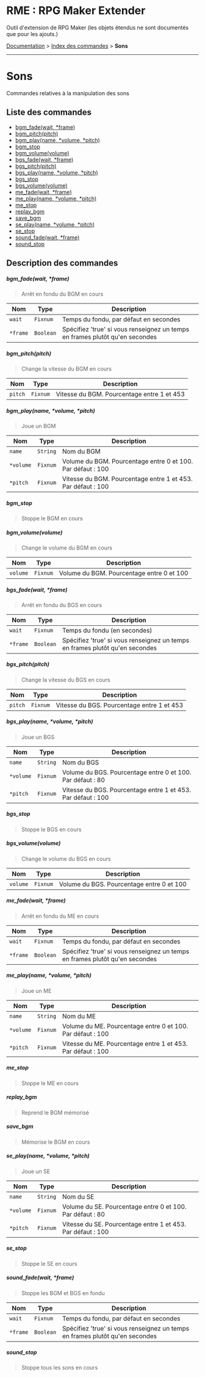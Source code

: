 # RME : RPG Maker Extender
Outil d'extension de RPG Maker (les objets étendus ne sont documentés que pour les ajouts.)

[Documentation](README.md) > [Index des commandes](Liste%20des%20commandes.md) > **Sons**  
- - -  
# Sons
Commandes relatives à la manipulation des sons

## Liste des commandes
*    [bgm_fade(wait, *frame)](#bgm_fadewait-frame)
*    [bgm_pitch(pitch)](#bgm_pitchpitch)
*    [bgm_play(name, *volume, *pitch)](#bgm_playname-volume-pitch)
*    [bgm_stop](#bgm_stop)
*    [bgm_volume(volume)](#bgm_volumevolume)
*    [bgs_fade(wait, *frame)](#bgs_fadewait-frame)
*    [bgs_pitch(pitch)](#bgs_pitchpitch)
*    [bgs_play(name, *volume, *pitch)](#bgs_playname-volume-pitch)
*    [bgs_stop](#bgs_stop)
*    [bgs_volume(volume)](#bgs_volumevolume)
*    [me_fade(wait, *frame)](#me_fadewait-frame)
*    [me_play(name, *volume, *pitch)](#me_playname-volume-pitch)
*    [me_stop](#me_stop)
*    [replay_bgm](#replay_bgm)
*    [save_bgm](#save_bgm)
*    [se_play(name, *volume, *pitch)](#se_playname-volume-pitch)
*    [se_stop](#se_stop)
*    [sound_fade(wait, *frame)](#sound_fadewait-frame)
*    [sound_stop](#sound_stop)


## Description des commandes
##### bgm_fade(wait, *frame)

> Arrêt en fondu du BGM en cours

  
Nom|Type|Description  
--- | --- | ---  
`wait`|`Fixnum`|Temps du fondu, par défaut en secondes  
`*frame`|`Boolean`|Spécifiez 'true' si vous renseignez un temps en frames plutôt qu'en secondes  
##### bgm_pitch(pitch)

> Change la vitesse du BGM en cours

  
Nom|Type|Description  
--- | --- | ---  
`pitch`|`Fixnum`|Vitesse du BGM. Pourcentage entre 1 et 453  
##### bgm_play(name, *volume, *pitch)

> Joue un BGM

  
Nom|Type|Description  
--- | --- | ---  
`name`|`String`|Nom du BGM  
`*volume`|`Fixnum`|Volume du BGM. Pourcentage entre 0 et 100. Par défaut : 100  
`*pitch`|`Fixnum`|Vitesse du BGM. Pourcentage entre 1 et 453. Par défaut : 100  
##### bgm_stop

> Stoppe le BGM en cours

  
##### bgm_volume(volume)

> Change le volume du BGM en cours

  
Nom|Type|Description  
--- | --- | ---  
`volume`|`Fixnum`|Volume du BGM. Pourcentage entre 0 et 100  
##### bgs_fade(wait, *frame)

> Arrêt en fondu du BGS en cours

  
Nom|Type|Description  
--- | --- | ---  
`wait`|`Fixnum`|Temps du fondu (en secondes)  
`*frame`|`Boolean`|Spécifiez 'true' si vous renseignez un temps en frames plutôt qu'en secondes  
##### bgs_pitch(pitch)

> Change la vitesse du BGS en cours

  
Nom|Type|Description  
--- | --- | ---  
`pitch`|`Fixnum`|Vitesse du BGS. Pourcentage entre 1 et 453  
##### bgs_play(name, *volume, *pitch)

> Joue un BGS

  
Nom|Type|Description  
--- | --- | ---  
`name`|`String`|Nom du BGS  
`*volume`|`Fixnum`|Volume du BGS. Pourcentage entre 0 et 100. Par défaut : 80  
`*pitch`|`Fixnum`|Vitesse du BGS. Pourcentage entre 1 et 453. Par défaut : 100  
##### bgs_stop

> Stoppe le BGS en cours

  
##### bgs_volume(volume)

> Change le volume du BGS en cours

  
Nom|Type|Description  
--- | --- | ---  
`volume`|`Fixnum`|Volume du BGS. Pourcentage entre 0 et 100  
##### me_fade(wait, *frame)

> Arrêt en fondu du ME en cours

  
Nom|Type|Description  
--- | --- | ---  
`wait`|`Fixnum`|Temps du fondu, par défaut en secondes  
`*frame`|`Boolean`|Spécifiez 'true' si vous renseignez un temps en frames plutôt qu'en secondes  
##### me_play(name, *volume, *pitch)

> Joue un ME

  
Nom|Type|Description  
--- | --- | ---  
`name`|`String`|Nom du ME  
`*volume`|`Fixnum`|Volume du ME. Pourcentage entre 0 et 100. Par défaut : 100  
`*pitch`|`Fixnum`|Vitesse du ME. Pourcentage entre 1 et 453. Par défaut : 100  
##### me_stop

> Stoppe le ME en cours

  
##### replay_bgm

> Reprend le BGM mémorisé

  
##### save_bgm

> Mémorise le BGM en cours

  
##### se_play(name, *volume, *pitch)

> Joue un SE

  
Nom|Type|Description  
--- | --- | ---  
`name`|`String`|Nom du SE  
`*volume`|`Fixnum`|Volume du SE. Pourcentage entre 0 et 100. Par défaut : 80  
`*pitch`|`Fixnum`|Vitesse du SE. Pourcentage entre 1 et 453. Par défaut : 100  
##### se_stop

> Stoppe le SE en cours

  
##### sound_fade(wait, *frame)

> Stoppe les BGM et BGS en fondu

  
Nom|Type|Description  
--- | --- | ---  
`wait`|`Fixnum`|Temps du fondu, par défaut en secondes  
`*frame`|`Boolean`|Spécifiez 'true' si vous renseignez un temps en frames plutôt qu'en secondes  
##### sound_stop

> Stoppe tous les sons en cours

  
